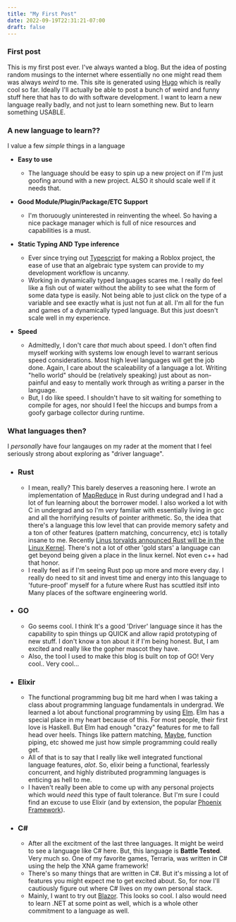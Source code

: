 ```yaml
---
title: "My First Post"
date: 2022-09-19T22:31:21-07:00
draft: false
---
```


### First post

This is my first post ever. I've always wanted a blog. But the idea of posting random musings to the internet where essentially no one might read them was always *weird* to me.
This site is generated using [Hugo]("https://gohugo.io/") which is really cool so far. Ideally I'll actually be able to post a bunch of weird and funny stuff here that has to do
with software development. I want to learn a new language really badly, and not just to learn something new. But to learn something USABLE.

### A new language to learn??

I value a few *simple* things in a language

- **Easy to use**
  - The language should be easy to spin up a new project on if I'm just goofing around with a new project. ALSO it should scale well if it needs that.
- **Good Module/Plugin/Package/ETC Support**
  - I'm thoruougly uninterested in reinventing the wheel. So having a nice package manager which is full of nice resources and capabilities is a must.
- **Static Typing AND Type inference**
  - Ever since trying out [Typescript]([typescript](https://www.typescriptlang.org/)) for making a Roblox project, the ease of use that an algebraic type system can provide to my development workflow is uncanny.
  - Working in dynamically typed languages scares me. I really do feel like a fish out of water without the ability to see what the form of some data type is easily.
  Not being able to just click on the type of a variable and see exactly what is
  just not fun at all. I'm all for the fun and games of a dynamically typed language. But this just doesn't scale well in my experience.

- **Speed**
  - Admittedly, I don't care *that* much about speed. I don't often find myself working with systems low enough level to warrant serious speed considerations. Most high level languages will get the job done.
  Again, I care about the scaleability of a language a lot. Writing "hello world" should be (relatively speaking) just about as non-painful and easy to mentally work through as writing a parser in the language.
  - But, I do like speed. I shouldn't have to sit waiting for something to compile for ages, nor should I feel the hiccups and bumps from a goofy garbage collector during runtime.

### What languages then?

I *personally* have four langauges on my rader at the moment that I feel seriously strong about exploring as "driver language".

- ### Rust

  - I mean, really? This barely deserves a reasoning here. I wrote an implementation of [MapReduce](https://en.wikipedia.org/wiki/MapReduce) in Rust during undegrad and I had a lot of fun learning about the borrower model.
    I also worked a lot with C in undergrad and so I'm *very* familiar with essentially living in gcc and all the horrifying results of pointer arithmetic. So, the idea that there's a language this low level that can
    provide memory safety and a ton of other features (pattern matching, concurrency, etc) is totally insane to me. Recently [Linus torvalds announced Rust will be in the Linux Kernel](https://www.zdnet.com/article/linus-torvalds-rust-will-go-into-linux-6-1/). There's not a lot of other 'gold stars' a language can get beyond being given a place in the linux kernel. Not even c++ had that honor.
  - I really feel as if I'm seeing Rust pop up more and more every day. I really do need to sit and invest time and energy into this language to 'future-proof' myself for a future where Rust has scuttled itslf into
    Many places of the software engineering world.

- ### GO

  - Go seems cool. I think It's a good 'Driver' language since it has the capability to spin things up QUICK and allow rapid prototyping of new stuff. I don't know a ton about it if I'm being honest.
  But, I am excited and really like the gopher mascot they have.
  - Also, the tool I used to make this blog is built on top of GO! Very cool.. Very cool...

- ### Elixir

  - The functional programming bug bit me hard when I was taking a class about programming language fundamentals in undergrad. We learned a lot about functional programming by using [Elm](https://elm-lang.org/).
  Elm has a special place in my heart because of this. For most people, their first love is Haskell. But Elm had enough "crazy" features for me to fall head over heels. Things like pattern matching, [Maybe](https://package.elm-lang.org/packages/elm/core/latest/Maybe), function piping, etc showed me just how simple programming could really get.
  - All of that is to say that I really like well integrated functional language features, *alot*. So, elixir being a functional, fearlessly concurrent, and highly distributed programming languages is enticing as hell to me.
  - I haven't really been able to come up with any personal projects which would *need* this type of fault tolerance. But I'm sure I could find an excuse to use Elixir (and by extension, the popular [Phoenix Framework](https://www.phoenixframework.org/)).

- ### C\#

  - After all the excitment of the last three languages. It might be weird to see a language like C# here. But, this language is **Battle Tested**. Very much so. One of my favorite games, Terraria, was written in C# using the help the XNA game framework!
  - There's so many things that are written in C#. But it's missing a lot of features you might expect me to get excited about. So, for now I'll cautiously figure out where C# lives on my own personal stack.
  - Mainly, I want to try out [Blazor](https://dotnet.microsoft.com/en-us/apps/aspnet/web-apps/blazor). This looks so cool. I also would need to learn .NET at some point as well, which is a whole other commitment to a language as well.
